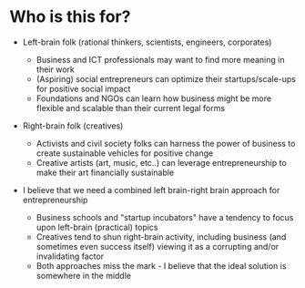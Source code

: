 # Who is this for?

* Left-brain folk (rational thinkers, scientists, engineers, corporates)
  * Business and ICT professionals may want to find more meaning in their work
  * (Aspiring) social entrepreneurs can optimize their startups/scale-ups for positive social impact
  * Foundations and NGOs can learn how business might be more flexible and scalable than their current legal forms

* Right-brain folk (creatives)
  * Activists and civil society folks can harness the power of business to create sustainable vehicles for positive change
  * Creative artists (art, music, etc..) can leverage entrepreneurship to make their art financially sustainable

* I believe that we need a combined left brain-right brain approach for entrepreneurship
  * Business schools and "startup incubators" have a tendency to focus upon left-brain (practical) topics
  * Creatives tend to shun right-brain activity, including business (and sometimes even success itself) viewing it as a corrupting and/or invalidating factor
  * Both approaches miss the mark - I believe that the ideal solution is somewhere in the middle
  
